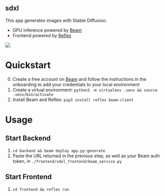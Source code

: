## sdxl

This app generates images with Stable Diffusion.

- GPU inference powered by [Beam](https://beam.cloud)
- Frontend powered by [Reflex](https://reflex.dev/)

![](/static/reflex-ui.png)

# Quickstart

0. Create a free account on [Beam](https://beam.cloud) and follow the instructions in the onboarding to add your credentials to your local environment
1. Create a virtual environment: `python3 -m virtualenv .venv && source .venv/bin/activate`
2. Install Beam and Reflex: `pip3 install reflex beam-client`

# Usage

## Start Backend

1. `cd backend && beam deploy app.py:generate`
2. Paste the URL returned in the previous step, as well as your Beam auth token, in `./frontend/sdxl_frontend/beam_service.py`

## Start Frontend

1. `cd frontend && reflex run`
